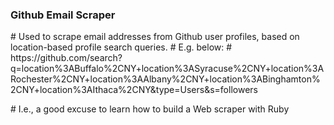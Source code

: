 ### Github Email Scraper 
<p>
# Used to scrape email addresses from Github user profiles, based on location-based profile search queries. 
# E.g. below:
# https://github.com/search?q=location%3ABuffalo%2CNY+location%3ASyracuse%2CNY+location%3ARochester%2CNY+location%3AAlbany%2CNY+location%3ABinghamton%2CNY+location%3AIthaca%2CNY&type=Users&s=followers
<p>
# I.e., a good excuse to learn how to build a Web scraper with Ruby